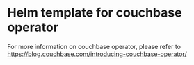 # Helm template for couchbase operator

For more information on couchbase operator, please refer to https://blog.couchbase.com/introducing-couchbase-operator/

